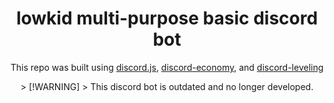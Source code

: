 <h1 align="center">lowkid multi-purpose basic discord bot</h1>
<p align="center">This repo was built using <a href="https://github.com/discordjs/discord.js)">discord.js</a>, <a href="https://www.npmjs.com/package/discord-economy">discord-economy</a>, and <a href="https://www.npmjs.com/package/discord-leveling">discord-leveling</a></p>

<div align="center">
> [!WARNING]
> This discord bot is outdated and no longer developed.
</div>
